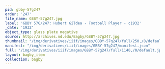 ```yaml
---
pid: gbby-57g247
order: '247'
file_name: GBBY-57g247.jpg
label: 'GBBY 57G/247: Hubert Gildea - Football Player - c1932'
_date: '1932'
object_type: glass plate negative
source: http://archives.nd.edu/Bagby/GBBY-57g247.jpg
thumbnail: "/img/derivatives/iiif/images/GBBY-57g247/full/250,/0/default.jpg"
manifest: "/img/derivatives/iiif/images/GBBY-57g247/manifest.json"
full: "/img/derivatives/iiif/images/GBBY-57g247/full/1140,/0/default.jpg"
layout: bagby_item
collection: bagby
---
```

